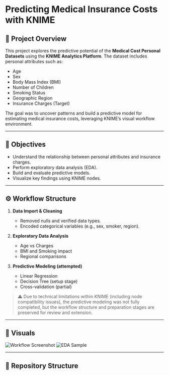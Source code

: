 # Predicting Medical Insurance Costs with KNIME

## 📌 Project Overview

This project explores the predictive potential of the **Medical Cost Personal Datasets** using the **KNIME Analytics Platform**. The dataset includes personal attributes such as:

- Age
- Sex
- Body Mass Index (BMI)
- Number of Children
- Smoking Status
- Geographic Region
- Insurance Charges (Target)

The goal was to uncover patterns and build a predictive model for estimating medical insurance costs, leveraging KNIME’s visual workflow environment.

---

## 🎯 Objectives

- Understand the relationship between personal attributes and insurance charges.
- Perform exploratory data analysis (EDA).
- Build and evaluate predictive models.
- Visualize key findings using KNIME nodes.

---

## ⚙️ Workflow Structure

1. **Data Import & Cleaning**
   - Removed nulls and verified data types.
   - Encoded categorical variables (e.g., sex, smoker, region).

2. **Exploratory Data Analysis**
   - Age vs Charges
   - BMI and Smoking impact
   - Regional comparisons

3. **Predictive Modeling (attempted)**
   - Linear Regression
   - Decision Tree (setup stage)
   - Cross-validation (partial)

> ⚠️ Due to technical limitations within KNIME (including node compatibility issues), the predictive modeling was not fully completed, but the workflow structure and preparation stages are preserved for review and extension.

---

## 📸 Visuals

![Workflow Screenshot](images/workflow-screenshot.png)
![EDA Sample](images/eda-bmi-vs-charges.png)

---

## 📁 Repository Structure

